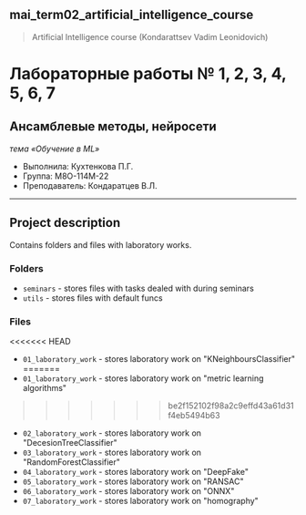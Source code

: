 ## mai_term02_artificial_intelligence_course
> Artificial Intelligence course (Kondarattsev Vadim Leonidovich)


# Лабораторные работы № 1, 2, 3, 4, 5, 6, 7

## Ансамблевые методы, нейросети
*тема «Обучение в ML»*

* Выполнила: Кухтенкова П.Г.
* Группа: M8O-114M-22
* Преподаватель: Кондаратцев В.Л.

---

## Project description

Contains folders and files with laboratory works.


### Folders

* `seminars` - stores files with tasks dealed with during seminars
* `utils` - stores files with default funcs


### Files
<<<<<<< HEAD
* `01_laboratory_work` - stores laboratory work on "KNeighboursClassifier" 
=======
* `01_laboratory_work` - stores laboratory work on "metric learning algorithms" 
>>>>>>> be2f152102f98a2c9effd43a61d31f4eb5494b63
* `02_laboratory_work` - stores laboratory work on "DecesionTreeClassifier" 
* `03_laboratory_work` - stores laboratory work on "RandomForestClassifier"
* `04_laboratory_work` - stores laboratory work on "DeepFake"
* `05_laboratory_work` - stores laboratory work on "RANSAC"
* `06_laboratory_work` - stores laboratory work on "ONNX"
* `07_laboratory_work` - stores laboratory work on "homography"